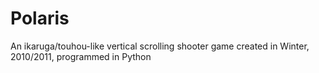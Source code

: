 Polaris
=======

An ikaruga/touhou-like vertical scrolling shooter game created in Winter, 2010/2011, programmed in Python

